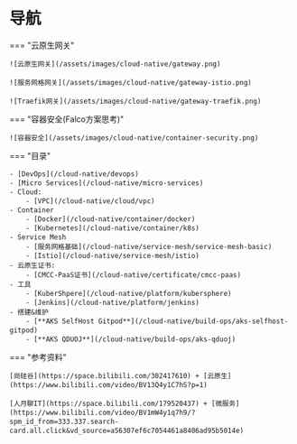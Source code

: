 # 导航

=== "云原生网关"

    ![云原生网关](/assets/images/cloud-native/gateway.png)

    ![服务网格网关](/assets/images/cloud-native/gateway-istio.png)

    ![Traefik网关](/assets/images/cloud-native/gateway-traefik.png)

=== "容器安全(Falco方案思考)"

    ![容器安全](/assets/images/cloud-native/container-security.png)

=== "目录"

    - [DevOps](/cloud-native/devops) 
    - [Micro Services](/cloud-native/micro-services)
    - Cloud:
        - [VPC](/cloud-native/cloud/vpc)  
    - Container
        - [Docker](/cloud-native/container/docker)  
        - [Kubernetes](/cloud-native/container/k8s)  
    - Service Mesh
        - [服务网格基础](/cloud-native/service-mesh/service-mesh-basic)
        - [Istio](/cloud-native/service-mesh/istio)
    - 云原生证书:
        - [CMCC-PaaS证书](/cloud-native/certificate/cmcc-paas)
    - 工具
        - [KuberShpere](/cloud-native/platform/kubersphere)  
        - [Jenkins](/cloud-native/platform/jenkins)  
    - 搭建&维护
        - [**AKS SelfHost Gitpod**](/cloud-native/build-ops/aks-selfhost-gitpod)  
        - [**AKS QDUOJ**](/cloud-native/build-ops/aks-qduoj)  

=== "参考资料"

    [尚硅谷](https://space.bilibili.com/302417610) + [云原生](https://www.bilibili.com/video/BV13Q4y1C7hS?p=1)

    [人月聊IT](https://space.bilibili.com/179520437) + [微服务](https://www.bilibili.com/video/BV1mW4y1q7h9/?spm_id_from=333.337.search-card.all.click&vd_source=a56307ef6c7054461a8406ad95b5014e)